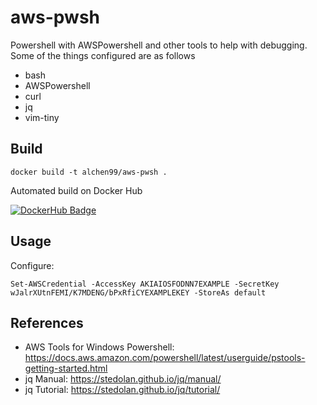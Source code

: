 # aws-pwsh
Powershell with AWSPowershell and other tools to help with debugging. Some of the things configured are as follows

* bash
* AWSPowershell
* curl
* jq
* vim-tiny

## Build

```
docker build -t alchen99/aws-pwsh .
```

Automated build on Docker Hub

[![DockerHub Badge](http://dockeri.co/image/alchen99/aws-pwsh)](https://hub.docker.com/r/alchen99/aws-pwsh/)

## Usage

Configure:

```
Set-AWSCredential -AccessKey AKIAIOSFODNN7EXAMPLE -SecretKey wJalrXUtnFEMI/K7MDENG/bPxRfiCYEXAMPLEKEY -StoreAs default
```

## References

* AWS Tools for Windows Powershell: https://docs.aws.amazon.com/powershell/latest/userguide/pstools-getting-started.html
* jq Manual: https://stedolan.github.io/jq/manual/
* jq Tutorial: https://stedolan.github.io/jq/tutorial/
